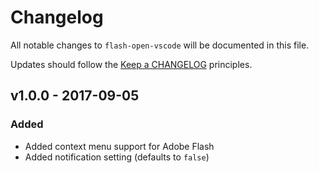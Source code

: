 # Changelog

All notable changes to `flash-open-vscode` will be documented in this file.

Updates should follow the [Keep a CHANGELOG](http://keepachangelog.com/) principles.

## v1.0.0 - 2017-09-05

### Added
- Added context menu support for Adobe Flash
- Added notification setting (defaults to `false`)
